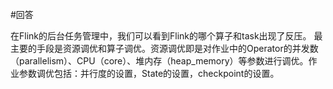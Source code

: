 

#回答

在Flink的后台任务管理中，我们可以看到Flink的哪个算子和task出现了反压。
最主要的手段是资源调优和算子调优。资源调优即是对作业中的Operator的并发数
（parallelism）、CPU（core）、堆内存（heap_memory）等参数进行调优。作业参数调优包括：并行度的设置，State的设置，checkpoint的设置。